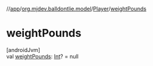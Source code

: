 //[app](../../../index.md)/[org.mjdev.balldontlie.model](../index.md)/[Player](index.md)/[weightPounds](weight-pounds.md)

# weightPounds

[androidJvm]\
val [weightPounds](weight-pounds.md): [Int](https://kotlinlang.org/api/latest/jvm/stdlib/kotlin/-int/index.html)? = null
